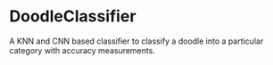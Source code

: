 # DoodleClassifier
A KNN and CNN based classifier to classify a doodle into a particular category with accuracy measurements.
